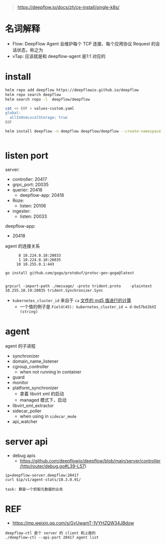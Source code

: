 > https://deepflow.io/docs/zh/ce-install/single-k8s/

# 名词解释

* Flow: DeepFlow Agent 会维护每个 TCP 连接、每个应用协议 Request 的会话状态，称之为 
* vTap: 应该就是和 deepflow-agent 是1:1 对应的



# install

```bash
helm repo add deepflow https://deepflowio.github.io/deepflow
helm repo search deepflow
helm search repo -l  deepflow/deepflow

cat << EOF > values-custom.yaml
global:
  allInOneLocalStorage: true
EOF

helm install deepflow -n deepflow deepflow/deepflow --create-namespace   -f values-custom.yaml
```

```
```



# listen port

server:
* controller: 20417
* grpc_port: 20035
* querier: 20416
  * deepflow-app: 20418
* Roze:
  * listen: 20106
* ingester:
  * listen: 20033

deepflow-app:

* 20418

agent 的连接关系

```
      8 10.224.0.10:20033
      1 10.224.0.10:20035
     10 10.255.0.1:443
```

```
go install github.com/gogo/protobuf/protoc-gen-gogo@latest 


grpcurl -import-path ./message/ -proto trident.proto    -plaintext   10.255.10.19:20035 trident.Synchronizer.Sync
```

* `kubernetes_cluster_id` 来自于 `ca` [文件的 md5 值进行的计算](https://github.com/deepflowio/deepflow/blob/main/server/controller/common/uid.go#L64-L84)
  * 一个值的例子是 `Field(45): kubernetes_cluster_id = d-Oo57bdJbXI (string)`

# agent

agent 的子进程

* synchronizer
* domain_name_listener
* cgroup_controller
  * when not running in container
* guard
* monitor
* platform_synchronizer
  * 拿着 libvirt xml 的启动
  * managed 模式下，启动
* libvirt_xml_extractor
* sidecar_poller
  * when using in `sidecar_mode`
* api_watcher

# server api

* debug apis
  * https://github.com/deepflowio/deepflow/blob/main/server/controller/http/router/debug.go#L39-L57)


```
ip=deepflow-server.deepflow:20417
curl $ip/v1/agent-stats/10.3.0.91/
```

```
task: 算是一个抓取元数据的业务
```



# REF

* https://mp.weixin.qq.com/s/GvUwamT-1VYHZQW34JBdow

```
deepflow-ctl 是个 server 的 client 和上面的
./deepflow-ctl --api-port 20417 agent list
```
